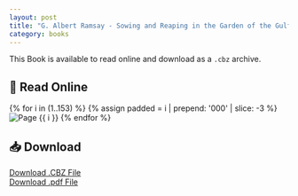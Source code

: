 ```yaml
---
layout: post
title: "G. Albert Ramsay - Sowing and Reaping in the Garden of the Gulf"
category: books
---
```


This Book is available to read online and download as a `.cbz` archive.

## 📖 Read Online

<div class="book-pages">
  {% for i in (1..153) %}
    {% assign padded = i | prepend: '000' | slice: -3 %}
    <img src="{{ '/assets/books/G-Albert-Ramsay-Sowing-and-Reaping-in-the-Garden-of-the-Gulf/page' | append: padded | append: '.jpg' | relative_url }}" alt="Page {{ i }}" loading="lazy" />
  {% endfor %}
</div>

## 📥 Download

<a href="{{ '/assets/books/G-Albert-Ramsay-Sowing-and-Reaping-in-the-Garden-of-the-Gulf.cbz' | relative_url }}" download class="button">Download .CBZ File</a><br>
<a href="{{ '/assets/books/G-Albert-Ramsay-Sowing-and-Reaping-in-the-Garden-of-the-Gulf.pdf' | relative_url }}" download class="button">Download .pdf File</a>
